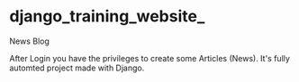 # django_training_website_
News Blog

After Login you have the privileges to create some Articles (News).
It's fully automted project made with Django.
